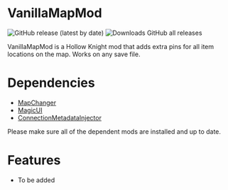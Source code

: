 # VanillaMapMod
![GitHub release (latest by date)](https://img.shields.io/github/v/release/syyePhenomenol/MapChanger)
![Downloads GitHub all releases](https://img.shields.io/github/downloads/syyePhenomenol/MapChanger/total)

VanillaMapMod is a Hollow Knight mod that adds extra pins for all item locations on the map. Works on any save file.

# Dependencies
- [MapChanger](https://github.com/syyePhenomenol/HollowKnight.MapChanger)
- [MagicUI](https://github.com/BadMagic100/HollowKnight.MagicUI)
- [ConnectionMetadataInjector](https://github.com/BadMagic100/ConnectionMetadataInjector)

Please make sure all of the dependent mods are installed and up to date.

# Features
- To be added
